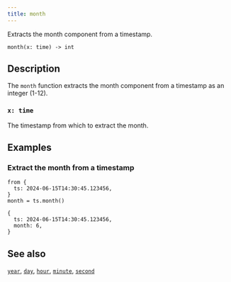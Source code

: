 ```yaml
---
title: month
---
```


Extracts the month component from a timestamp.

```tql
month(x: time) -> int
```

## Description

The `month` function extracts the month component from a timestamp as an integer
(1-12).

### `x: time`

The timestamp from which to extract the month.

## Examples

### Extract the month from a timestamp

```tql
from {
  ts: 2024-06-15T14:30:45.123456,
}
month = ts.month()
```

```tql
{
  ts: 2024-06-15T14:30:45.123456,
  month: 6,
}
```

## See also

[`year`](year), [`day`](day), [`hour`](hour), [`minute`](minute),
[`second`](second)
